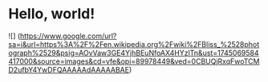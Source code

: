# Hello, world!
![] (https://www.google.com/url?sa=i&url=https%3A%2F%2Fen.wikipedia.org%2Fwiki%2FBliss_%2528photograph%2529&psig=AOvVaw3GE4YjhBEuNfoAX4HYzlTn&ust=1745069584417000&source=images&cd=vfe&opi=89978449&ved=0CBUQjRxqFwoTCMD2ufbY4YwDFQAAAAAdAAAAABAE)
